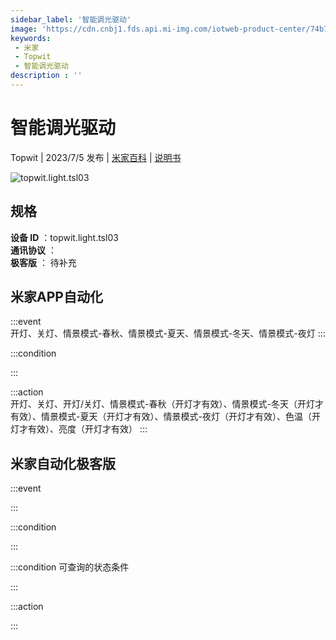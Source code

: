 ```yaml
---
sidebar_label: '智能调光驱动'
image: 'https://cdn.cnbj1.fds.api.mi-img.com/iotweb-product-center/74b74fe195139e7b388e91091588c902_1687751214062.png?GalaxyAccessKeyId=AKVGLQWBOVIRQ3XLEW&Expires=9223372036854775807&Signature=zgG74NX3w70yiOAQO41rG8jrVug='
keywords: 
 - 米家
 - Topwit
 - 智能调光驱动
description : ''
---
```

# 智能调光驱动

Topwit | 2023/7/5 发布 | [米家百科](https://home.mi.com/webapp/content/baike/product/index.html?model=topwit.light.tsl03) | [说明书](https://home.mi.com/views/introduction.html?model=topwit.light.tsl03&region=cn)

![topwit.light.tsl03](https://cdn.cnbj1.fds.api.mi-img.com/iotweb-product-center/74b74fe195139e7b388e91091588c902_1687751214062.png?GalaxyAccessKeyId=AKVGLQWBOVIRQ3XLEW&Expires=9223372036854775807&Signature=zgG74NX3w70yiOAQO41rG8jrVug=)

## 规格  
> 
**设备 ID** ：topwit.light.tsl03  
**通讯协议** ：  
**极客版**  ： 待补充 


## 米家APP自动化  

:::event  
开灯、关灯、情景模式-春秋、情景模式-夏天、情景模式-冬天、情景模式-夜灯
:::

:::condition  

:::

:::action   
开灯、关灯、开灯/关灯、情景模式-春秋（开灯才有效）、情景模式-冬天（开灯才有效）、情景模式-夏天（开灯才有效）、情景模式-夜灯（开灯才有效）、色温（开灯才有效）、亮度（开灯才有效）
:::

## 米家自动化极客版  

:::event  

:::

:::condition  

:::

:::condition 可查询的状态条件  

:::

:::action  

:::

        
